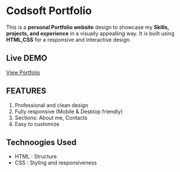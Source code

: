 # Codsoft Portfolio

This is a **personal Portfolio website** design to showcase my **Skills, projects, and experience** in a visually appealling way. It is built using **HTML,CSS** for a responsive and interactive design.

## Live DEMO
[View Portfolio](https://github.com/kajalwagaskar237/CODSOFT-Portfolio/tree/main)

## FEATURES
1. Professional and clean design
2. Fully responsive (Mobile & Desktop friendly)
3. Sections: About me, Contacts
4. Easy to customize

## Technoogies Used
- HTML : Structure
- CSS : Styling and responsiveness 
